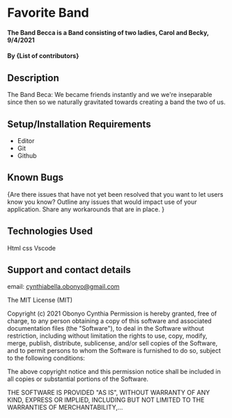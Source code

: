 # Favorite Band
#### The Band Becca is a Band consisting of two ladies, Carol and Becky, 9/4/2021
#### By **{List of contributors}**
## Description
The Band Beca: We became friends instantly and we we're inseparable since then so we naturally gravitated towards creating a band the two of us.


## Setup/Installation Requirements
* Editor
* Git
* Github

## Known Bugs
{Are there issues that have not yet been resolved that you want to let users know you know? Outline any issues that would impact use of your application. Share any workarounds that are in place. }
## Technologies Used
Html 
css
Vscode
## Support and contact details
email: cynthiabella.obonyo@gmail.com



The MIT License (MIT)

Copyright (c) 2021 Obonyo Cynthia
Permission is hereby granted, free of charge, to any person obtaining a copy
of this software and associated documentation files (the "Software"), to deal
in the Software without restriction, including without limitation the rights
to use, copy, modify, merge, publish, distribute, sublicense, and/or sell
copies of the Software, and to permit persons to whom the Software is
furnished to do so, subject to the following conditions:

The above copyright notice and this permission notice shall be included in
all copies or substantial portions of the Software.

THE SOFTWARE IS PROVIDED "AS IS", WITHOUT WARRANTY OF ANY KIND, EXPRESS OR
IMPLIED, INCLUDING BUT NOT LIMITED TO THE WARRANTIES OF MERCHANTABILITY,…

